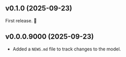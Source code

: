 ## v0.1.0 (2025-09-23)

First release. 🎉

## v0.0.0.9000 (2025-09-23)

- Added a `NEWS.md` file to track changes to the model.
